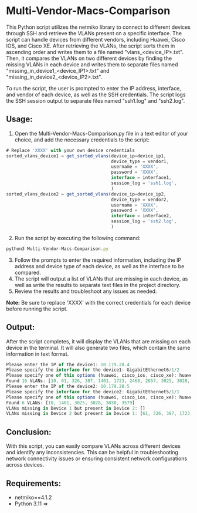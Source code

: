 # Multi-Vendor-Macs-Comparison
This Python script utilizes the netmiko library to connect to different devices through SSH and retrieve the VLANs present on a specific interface. The script can handle devices from different vendors, including Huawei, Cisco IOS, and Cisco XE. After retrieving the VLANs, the script sorts them in ascending order and writes them to a file named "vlans_<device_IP>.txt". Then, it compares the VLANs on two different devices by finding the missing VLANs in each device and writes them to separate files named "missing_in_device1_<device_IP1>.txt" and "missing_in_device2_<device_IP2>.txt".

To run the script, the user is prompted to enter the IP address, interface, and vendor of each device, as well as the SSH credentials. The script logs the SSH session output to separate files named "ssh1.log" and "ssh2.log".

## Usage:
1. Open the Multi-Vendor-Macs-Comparison.py file in a text editor of your choice, and add the necessary credentials to the script:
```js
# Replace 'XXXX' with your own device credentials
sorted_vlans_device1 = get_sorted_vlans(device_ip=device_ip1,
                                        device_type = vendor1,
                                        username = 'XXXX',
                                        password = 'XXXX',
                                        interface = interface1,
                                        session_log = 'ssh1.log',
                                        )
sorted_vlans_device2 = get_sorted_vlans(device_ip=device_ip2,
                                        device_type = vendor2,
                                        username = 'XXXX',
                                        password = 'XXXX',
                                        interface = interface2,
                                        session_log = 'ssh2.log',
                                        )
```
2. Run the script by executing the following command:
```js
python3 Multi-Vendor-Macs-Comparison.py
```
3. Follow the prompts to enter the required information, including the IP address and device type of each device, as well as the interface to be compared.
4. The script will output a list of VLANs that are missing in each device, as well as write the results to separate text files in the project directory.
5. Review the results and troubleshoot any issues as needed.

**Note:** Be sure to replace 'XXXX' with the correct credentials for each device before running the script.

## Output:
After the script completes, it will display the VLANs that are missing on each device in the terminal. It will also generate two files, which contain the same information in text format.

```js
Please enter the IP of the device1: 10.179.28.4
Please specify the interface for the device1: GigabitEthernet6/1/2
Please specify one of this options (huawei, cisco_ios, cisco_xe): huawei
Found 16 VLANs: [10, 61, 326, 387, 1401, 1723, 2468, 2657, 3025, 3028, 3030, 3579, 3705, 3737, 3747, 3750]
Please enter the IP of the device2: 10.179.28.5
Please specify the interface for the device2: GigabitEthernet5/1/1
Please specify one of this options (huawei, cisco_ios, cisco_xe): huawei
Found 6 VLANs: [10, 1401, 3025, 3028, 3030, 3579]
VLANs missing in Device 1 but present in Device 2: []
VLANs missing in Device 2 but present in Device 1: [61, 326, 387, 1723, 2468, 2657, 3705, 3737, 3747, 3750]
```

## Conclusion:
With this script, you can easily compare VLANs across different devices and identify any inconsistencies. This can be helpful in troubleshooting network connectivity issues or ensuring consistent network configurations across devices.

## Requirements:

* netmiko==4.1.2
* Python 3.11 =>
